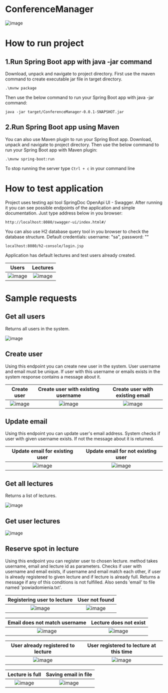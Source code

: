 # ConferenceManager

![image](https://user-images.githubusercontent.com/25953723/170649002-0e41b521-37f8-4764-ba19-17005c4a7773.png)

# How to run project
## 1.Run Spring Boot app with java -jar command
Download, unpack and navigate to project directory. First use the maven command to create executable jar file in target directory.
```
.\mvnw package
```

Then use the below command to run your Spring Boot app with java -jar command:
```
java -jar target/ConferenceManager-0.0.1-SNAPSHOT.jar
```


## 2.Run Spring Boot app using Maven
You can also use Maven plugin to run your Spring Boot app. Download, unpack and navigate to project directory. Then use the below command to run your Spring Boot app with Maven plugin:
```
.\mvnw spring-boot:run
```

To stop running the server type ``` Ctrl + c ``` in your command line

# How to test application
Project uses testing api tool SpringDoc OpenApi UI - Swagger. After running it you can see possible endpoints of the application and simple documentation. Just type address below in you browser:
```
http://localhost:8080/swagger-ui/index.html#/
```
You can also use H2 database query tool in you browser to check the database structure. Default credentials: username: "sa", password: ""
```
localhost:8080/h2-console/login.jsp
```
Application has default lectures and test users already created. 

Users             |  Lectures
:-------------------------:|:-------------------------:
![image](https://user-images.githubusercontent.com/25953723/170862517-7a2c0f67-3248-4519-987d-31d5e23ebee3.png)  |  ![image](https://user-images.githubusercontent.com/25953723/170862562-1488dc4c-56a8-4164-90d4-2958a4a3442f.png)

# Sample requests
## Get all users
Returns all users in the system.

![image](https://user-images.githubusercontent.com/25953723/170864657-88b22e4d-ae65-4469-bac8-3a57a1a7cdd5.png)

## Create user
Using this endpoint you can create new user in the system. User username and email must be unique. If user with this username or emails exists in the system response contains a message about it.

Create user             |  Create user with existing username | Create user with existing email
:-------------------------:|:-------------------------:|:-------------------------:
![image](https://user-images.githubusercontent.com/25953723/170864815-dff8efd0-859d-4ff0-8592-709311a8c00d.png)  |  ![image](https://user-images.githubusercontent.com/25953723/170864882-68de0b9d-0a0a-4522-abfb-f37606673a01.png) | ![image](https://user-images.githubusercontent.com/25953723/170864931-b2c2f57d-55a1-4ca2-896d-5ac336d3d58b.png)

## Update email
Using this endpoint you can update user's email address. System checks if user with given username exists. If not the message about it is returned.

Update email for existing user |  Update email for not existing user
:-------------------------:|:-------------------------:
![image](https://user-images.githubusercontent.com/25953723/170865186-ec52fa22-2b9a-48da-84d3-def66c70cbe6.png) | ![image](https://user-images.githubusercontent.com/25953723/170865211-c6c255aa-4d9c-4589-ba6a-a17d157a38f4.png)

## Get all lectures
Returns a list of lectures.

![image](https://user-images.githubusercontent.com/25953723/170865304-e5ff867a-e923-4c30-bd74-dd366d07a9d5.png)

## Get user lectures

![image](https://user-images.githubusercontent.com/25953723/170865533-693e4d59-fa49-4330-a517-549b8b0ee001.png)

## Reserve spot in lecture
Using this endpoint you can register user to chosen lecture. method takes username, email and lecture id as parameters. Checks if user with username and email exists, if username and email match each other, if user is already registered to given lecture and if lecture is already full. Returns a message if any of this conditions is not fulfilled. Also sends 'email' to file named 'powiadomienia.txt'.

Registering user to lecture|  User not found 
:-------------------------:|:-------------------------:
![image](https://user-images.githubusercontent.com/25953723/170867466-a8eccea5-1a5a-4afc-b172-01d91658db82.png) | ![image](https://user-images.githubusercontent.com/25953723/170867523-64f9d6d1-8b88-4bd3-abb9-8f67aaebe4a0.png)

Email does not match username|  Lecture does not exist
:-------------------------:|:-------------------------:
![image](https://user-images.githubusercontent.com/25953723/170867571-637f98a6-4363-4d8d-b960-9aee736e5dcd.png) | ![image](https://user-images.githubusercontent.com/25953723/170867656-e1c10321-9fd8-4203-8097-ab1474ee4999.png)

User already registered to lecture|  User registered to lecture at this time
:-------------------------:|:-------------------------:
![image](https://user-images.githubusercontent.com/25953723/170867717-522d1f90-bdb2-47bf-8e87-b2727f4b84b8.png) | ![image](https://user-images.githubusercontent.com/25953723/170867758-9d71e180-4870-4b1a-805a-07130c9bb44e.png)

Lecture is full |  Saving email in file
:-------------------------:|:-------------------------:
![image](https://user-images.githubusercontent.com/25953723/170867929-2169670e-7d57-4410-beae-28e3d591c2f3.png) | ![image](https://user-images.githubusercontent.com/25953723/170868157-ddc37dc6-8847-4653-955b-be0333a7e7cf.png)










